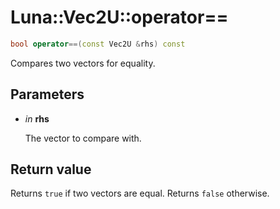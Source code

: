 # Luna::Vec2U::operator==

```c++
bool operator==(const Vec2U &rhs) const
```

Compares two vectors for equality. 



## Parameters
* *in* **rhs**

    The vector to compare with. 

## Return value
Returns `true` if two vectors are equal. Returns `false` otherwise. 

